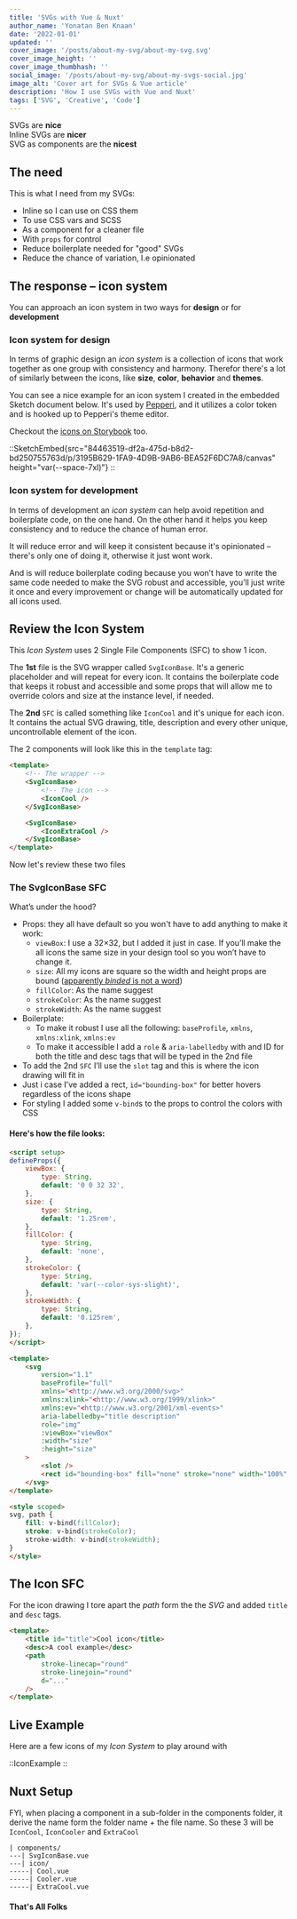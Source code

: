 ```yaml
---
title: 'SVGs with Vue & Nuxt'
author_name: 'Yonatan Ben Knaan'
date: '2022-01-01'
updated: ''
cover_image: '/posts/about-my-svg/about-my-svg.svg'
cover_image_height: ''
cover_image_thumbhash: ''
social_image: '/posts/about-my-svg/about-my-svgs-social.jpg'
image_alt: 'Cover art for SVGs & Vue article'
description: 'How I use SVGs with Vue and Nuxt'
tags: ['SVG', 'Creative', 'Code']
--- 
```


SVGs are **nice**  
Inline SVGs are **nicer**  
SVG as components are the **nicest**

## The need

This is what I need from my SVGs:

- Inline so I can use on CSS them
- To use CSS vars and SCSS
- As a component for a cleaner file
- With `props` for control
- Reduce boilerplate needed for "good" SVGs
- Reduce the chance of variation, I.e opinionated

## The response – icon system

You can approach an icon system in two ways for **design** or for **development**

### Icon system for design

In terms of graphic design an *icon system* is a collection of icons that work together as one group with consistency and harmony. Therefor there's a lot of similarly between the icons, like **size**, **color**, **behavior** and **themes**.

You can see a nice example for an icon system I created in the embedded Sketch document below. It's used by [Pepperi](https://www.pepperi.com/), and it utilizes a color token and is hooked up to Pepperi's theme editor. 

Checkout the [icons on Storybook](https://60ae3e9eff8e4c003b2f90d4-rocitoujqz.chromatic.com/?path=/docs/components-icon--base) too.

::SketchEmbed{src="84463519-df2a-475d-b8d2-bd250755763d/p/3195B629-1FA9-4D9B-9AB6-BEA52F6DC7A8/canvas" height="var(--space-7xl)"}
::

### Icon system for development

In terms of development an *icon system* can help avoid repetition and boilerplate code, on the one hand. On the other hand it helps you keep consistency and to reduce the chance of human error. 

It will reduce error and will keep it consistent because it's opinionated – there's only one of doing it, otherwise it just wont work. 

And is will reduce boilerplate coding because you won’t have to write the same code needed to make the SVG robust and accessible, you’ll just write it once and every improvement or change  will be automatically updated for all icons used.

## Review the Icon System

This *Icon System* uses 2 Single File Components (SFC) to show 1 icon.

The **1st** file is the SVG wrapper called `SvgIconBase`. It's a generic placeholder and will repeat for every icon. It contains the boilerplate code that keeps it robust and accessible and some props that will allow me to override colors and size at the instance level, if needed.

The **2nd** `SFC` is called something like `IconCool` and it's unique for each icon. It contains the actual SVG drawing, title, description and every other unique, uncontrollable element of the icon.

The 2 components will look like this in the `template` tag:

```html
<template>
	<!-- The wrapper -->
	<SvgIconBase>
		<!-- The icon -->
		<IconCool />
	</SvgIconBase>

	<SvgIconBase>
		<IconExtraCool />
	</SvgIconBase>
</template>

```

Now let's review these two files

### The SvgIconBase SFC

What’s under the hood?

- Props: they all have default so you won't have to add anything to make it work:
    - `viewBox`: I use a 32×32, but I added it just in case. If you’ll make the all icons the same size in your design tool so you won’t have to change it.
    - `size`: All my icons are square so the width and height props are bound ([apparently *binded* is not a word](https://writingexplained.org/binded-or-bound))
    - `fillColor`: As the name suggest
    - `strokeColor`: As the name suggest
    - `strokeWidth`: As the name suggest
- Boilerplate:
    - To make it robust I use all the following: `baseProfile`, `xmlns`, `xmlns:xlink`, `xmlns:ev`
    - To make it accessible I add a `role` & `aria-labelledby` with and ID for both the title and desc tags that will be typed in the 2nd file
- To add the 2nd `SFC` I’ll use the `slot` tag and this is where the icon drawing will fit in
- Just i case I've added a rect, `id="bounding-box"` for better hovers regardless of the icons shape
- For styling I added some `v-bind`s to the props to control the colors with CSS

#### Here's how the file looks:

```html
<script setup>
defineProps({
	viewBox: {
		type: String,
		default: '0 0 32 32',
	},
	size: {
		type: String,
		default: '1.25rem',
	},
	fillColor: {
		type: String,
		default: 'none',
	},
	strokeColor: {
		type: String,
		default: 'var(--color-sys-slight)',
	},
	strokeWidth: {
		type: String,
		default: '0.125rem',
	},
});
</script>

<template>
	<svg
		version="1.1"
		baseProfile="full"
		xmlns="<http://www.w3.org/2000/svg>"
		xmlns:xlink="<http://www.w3.org/1999/xlink>"
		xmlns:ev="<http://www.w3.org/2001/xml-events>"
		aria-labelledby="title description"
		role="img"
		:viewBox="viewBox"
		:width="size"
		:height="size"
	>
		<slot />
		<rect id="bounding-box" fill="none" stroke="none" width="100%" height="100%" />
	</svg>
</template>

<style scoped>
svg, path {
	fill: v-bind(fillColor);
	stroke: v-bind(strokeColor);
	stroke-width: v-bind(strokeWidth);
}
</style>

```

## The Icon SFC

For the icon drawing I tore apart the *path* form the the *SVG* and added `title` and `desc` tags.

```html
<template>
	<title id="title">Cool icon</title>
	<desc>A cool example</desc>
	<path
		stroke-linecap="round"
		stroke-linejoin="round"
		d="..."
	/>
</template>

```

## Live Example

Here are a few icons of my *Icon System* to play around with

::IconExample
::

## Nuxt Setup

FYI, when placing a component in a sub-folder in the components folder, it derive the name form the folder name + the file name. So these 3 will be `IconCool`, `IconCooler` and `ExtraCool`

```
| components/
---| SvgIconBase.vue
---| icon/
-----| Cool.vue
-----| Cooler.vue
-----| ExtraCool.vue
```

#### That's All Folks